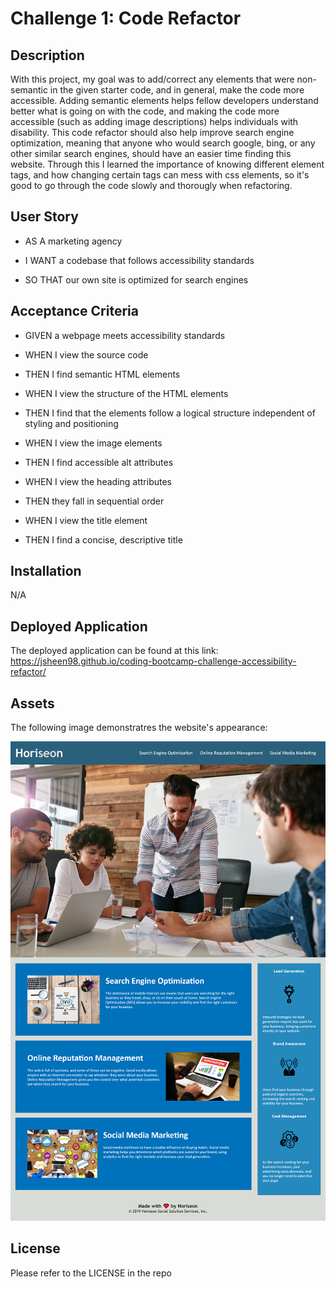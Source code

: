 # Challenge 1: Code Refactor


## Description

With this project, my goal was to add/correct any elements that were non-semantic in the given starter code, and in general, make the code more accessible. Adding semantic elements helps fellow developers understand better what is going on with the code, and making the code more accessible (such as adding image descriptions) helps individuals with disability. This code refactor should also help improve search engine optimization, meaning that anyone who would search google, bing, or any other similar search engines, should have an easier time finding this website. Through this I learned the importance of knowing different element tags, and how changing certain tags can mess with css elements, so it's good to go through the code slowly and thorougly when refactoring.

## User Story

* AS A marketing agency

* I WANT a codebase that follows accessibility standards

* SO THAT our own site is optimized for search engines


## Acceptance Criteria

* GIVEN a webpage meets accessibility standards

* WHEN I view the source code

* THEN I find semantic HTML elements

* WHEN I view the structure of the HTML elements

* THEN I find that the elements follow a logical structure independent of styling and positioning

* WHEN I view the image elements

* THEN I find accessible alt attributes

* WHEN I view the heading attributes

* THEN they fall in sequential order

* WHEN I view the title element

* THEN I find a concise, descriptive title


## Installation

N/A


## Deployed Application

The deployed application can be found at this link:
https://jsheen98.github.io/coding-bootcamp-challenge-accessibility-refactor/

## Assets

The following image demonstratres the website's appearance:

![Horiseon Website Image](./Images/horiseon-website.png)


## License

Please refer to the LICENSE in the repo

